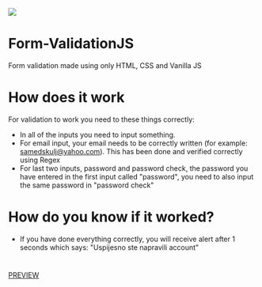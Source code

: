 ![](https://giphy.com/gifs/sIojd7Rgqkt85usG3i/html5)


# Form-ValidationJS
Form validation made using only HTML, CSS and Vanilla JS
# How does it work
For validation to work you need to these things correctly: 
* In all of the inputs you need to input something. 
* For email input, your email needs to be correctly written (for example: samedskulj@yahoo.com). This has been done and verified correctly using Regex
* For last two inputs, password and password check, the password you have entered in the first input called "password", you need to also input the same password in "password check"
# How do you know if it worked?
* If you have done everything correctly, you will receive alert after 1 seconds which says: "Uspijesno ste napravili account"
#
[PREVIEW](https://samedskulj.github.io/Form-ValidationJS-client-side/)
